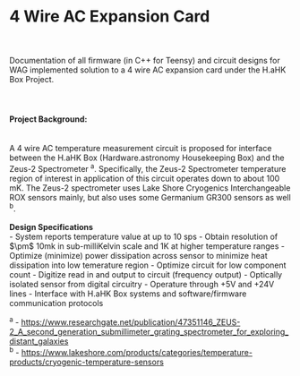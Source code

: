 <h1>4 Wire AC Expansion Card</h1>
<br><br>
Documentation of all firmware (in C++ for Teensy) and circuit designs for WAG implemented solution to a 4 wire AC expansion card under the H.aHK Box Project.
<br><br><br>

<h4>Project Background:</h4>
<br>
A 4 wire AC temperature measurement circuit is proposed for interface between the H.aHK Box (Hardware.astronomy Housekeeping Box) and the Zeus-2 Spectrometer <sup>a</sup>. Specifically, the Zeus-2 Spectrometer temperature region of interest in application of this circuit operates down to about 100 mK. The Zeus-2 spectrometer uses Lake Shore Cryogenics Interchangeable ROX sensors mainly, but also uses some Germanium GR300 sensors as well <sup>b</sup>.
<br><br>
<b>Design Specifications</b><br>
- System reports temperature value at up to 10 sps
- Obtain resolution of $\pm$ 10mk in sub-milliKelvin scale and 1K at higher temperature ranges
- Optimize (minimize) power dissipation across sensor to minimize heat dissipation into low temerature region
- Optimize circuit for low component count
- Digitize read in and output to circuit (frequency output)
- Optically isolated sensor from digital circuitry
- Operature through +5V and +24V lines
- Interface with H.aHK Box systems and software/firmware communication protocols

<sup>a</sup> - https://www.researchgate.net/publication/47351146_ZEUS-2_A_second_generation_submillimeter_grating_spectrometer_for_exploring_distant_galaxies
<br>
<sup>b</sup> - https://www.lakeshore.com/products/categories/temperature-products/cryogenic-temperature-sensors

